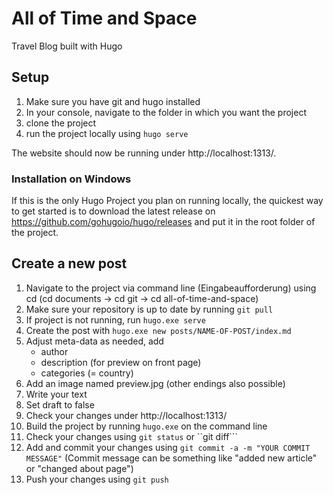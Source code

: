 # All of Time and Space

Travel Blog built with Hugo

## Setup

1. Make sure you have git and hugo installed
2. In your console, navigate to the folder in which you want the project
3. clone the project
4. run the project locally using ```hugo serve```

The website should now be running under http://localhost:1313/.

### Installation on Windows

If this is the only Hugo Project you plan on running locally, the quickest way to get started is to download the latest release on https://github.com/gohugoio/hugo/releases and put it in the root folder of the project.

## Create a new post

1. Navigate to the project via command line (Eingabeaufforderung) using cd (cd documents -> cd git -> cd all-of-time-and-space)
2. Make sure your repository is up to date by running ```git pull```
3. If project is not running, run ```hugo.exe serve```
4. Create the post with ```hugo.exe new posts/NAME-OF-POST/index.md```
5. Adjust meta-data as needed, add
    * author
    * description (for preview on front page)
    * categories (= country)
6. Add an image named preview.jpg (other endings also possible)
6. Write your text
7. Set draft to false
8. Check your changes under http://localhost:1313/
9. Build the project by running ```hugo.exe``` on the command line
10. Check your changes using ```git status``` or ``git diff```
11. Add and commit your changes using ```git commit -a -m "YOUR COMMIT MESSAGE"``` (Commit message can be something like "added new article" or "changed about page")
12. Push your changes using ```git push```
